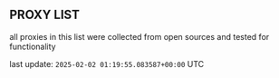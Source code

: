 ## PROXY LIST

all proxies in this list were collected from open sources and tested for functionality

last update: `2025-02-02 01:19:55.083587+00:00` UTC